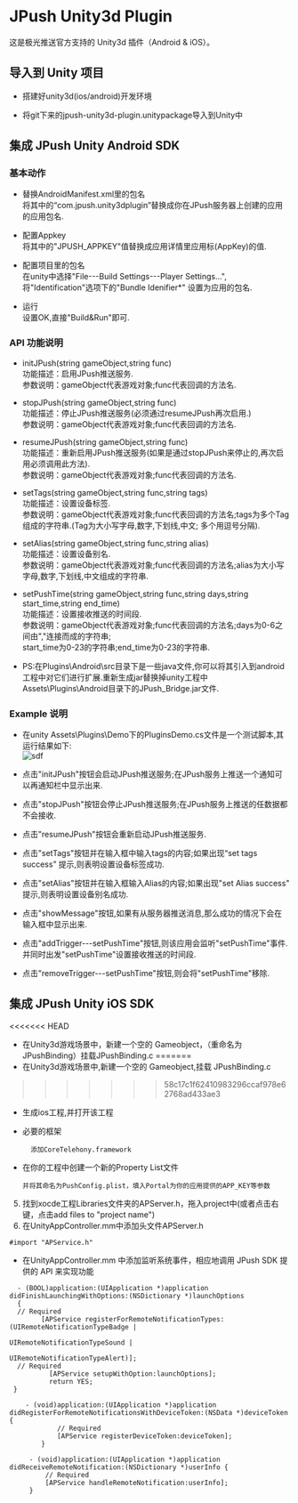 JPush Unity3d Plugin
====================

这是极光推送官方支持的 Unity3d 插件（Android &amp; iOS）。

## 导入到 Unity 项目

* 搭建好unity3d(ios/android)开发环境

* 将git下来的jpush-unity3d-plugin.unitypackage导入到Unity中

## 集成 JPush Unity Android SDK

### 基本动作

* 替换AndroidManifest.xml里的包名 <br>
  将其中的“com.jpush.unity3dplugin”替换成你在JPush服务器上创建的应用的应用包名.

* 配置Appkey <br>
  将其中的"JPUSH_APPKEY"值替换成应用详情里应用标(AppKey)的值.

* 配置项目里的包名 <br>
  在unity中选择"File---Build Settings---Player Settings...",将"Identification"选项下的"Bundle Idenifier*" 设置为应用的包名.

* 运行<br>
  设置OK,直接"Build&Run"即可.


### API 功能说明

* initJPush(string gameObject,string func) <br> 
  功能描述：启用JPush推送服务. <br>
  参数说明：gameObject代表游戏对象;func代表回调的方法名.
  
* stopJPush(string gameObject,string func) <br> 
  功能描述：停止JPush推送服务(必须通过resumeJPush再次启用.)<br>
  参数说明：gameObject代表游戏对象;func代表回调的方法名.

* resumeJPush(string gameObject,string func) <br> 
  功能描述：重新启用JPush推送服务(如果是通过stopJPush来停止的,再次启用必须调用此方法).<br>
  参数说明：gameObject代表游戏对象;func代表回调的方法名.

* setTags(string gameObject,string func,string tags) <br> 
  功能描述：设置设备标签.<br>
  参数说明：gameObject代表游戏对象;func代表回调的方法名;tags为多个Tag组成的字符串.(Tag为大小写字母,数字,下划线,中文; 多个用逗号分隔).

* setAlias(string gameObject,string func,string alias) <br> 
  功能描述：设置设备别名.<br>
  参数说明：gameObject代表游戏对象;func代表回调的方法名;alias为大小写字母,数字,下划线,中文组成的字符串.

* setPushTime(string gameObject,string func,string days,string start_time,string end_time) <br> 
  功能描述：设置接收推送的时间段.<br>
  参数说明：gameObject代表游戏对象;func代表回调的方法名;days为0-6之间由","连接而成的字符串;<br>
start_time为0-23的字符串;end_time为0-23的字符串.

* PS:在Plugins\Android\src目录下是一些java文件,你可以将其引入到android工程中对它们进行扩展.重新生成jar替换掉unity工程中
Assets\Plugins\Android目录下的JPush_Bridge.jar文件.


### Example 说明

* 在unity Assets\Plugins\Demo下的PluginsDemo.cs文件是一个测试脚本,其运行结果如下:<br>
  ![sdf](https://cloud.githubusercontent.com/assets/2249048/2829091/aa181b06-cf9e-11e3-91b5-f7bd83f1647d.png)

* 点击"initJPush"按钮会启动JPush推送服务;在JPush服务上推送一个通知可以再通知栏中显示出来.

* 点击"stopJPush"按钮会停止JPush推送服务;在JPush服务上推送的任数据都不会接收.

* 点击"resumeJPush"按钮会重新启动JPush推送服务.

* 点击"setTags"按钮并在输入框中输入tags的内容;如果出现“set tags success” 提示,则表明设置设备标签成功.

* 点击"setAlias"按钮并在输入框输入Alias的内容;如果出现"set Alias success" 提示,则表明设置设备别名成功.

* 点击"showMessage"按钮,如果有从服务器推送消息,那么成功的情况下会在输入框中显示出来.

* 点击"addTrigger---setPushTime"按钮,则该应用会监听"setPushTime"事件.并同时出发"setPushTime"设置接收推送的时间段.

* 点击"removeTrigger---setPushTime"按钮,则会将"setPushTime"移除.


## 集成 JPush Unity iOS SDK

<<<<<<< HEAD
* 在Unity3d游戏场景中，新建一个空的 Gameobject，（重命名为JPushBinding）挂载JPushBinding.c
=======
* 在Unity3d游戏场景中,新建一个空的 Gameobject,挂载 JPushBinding.c
>>>>>>> 58c17c1f62410983296ccaf978e62768ad433ae3

* 生成ios工程,并打开该工程

* 必要的框架

  ```
    添加CoreTelehony.framework
  ```
  
* 在你的工程中创建一个新的Property List文件

  ```
  并将其命名为PushConfig.plist，填入Portal为你的应用提供的APP_KEY等参数
  ```
  
5. 找到xocde工程Libraries文件夹的APServer.h，拖入project中(或者点击右键，点击add files to "project name")
6. 在UnityAppController.mm中添加头文件APServer.h

```
#import "APService.h"
```

* 在UnityAppController.mm 中添加监听系统事件，相应地调用 JPush SDK 提供的 API 来实现功能

```
  - (BOOL)application:(UIApplication *)application didFinishLaunchingWithOptions:(NSDictionary *)launchOptions
  {
  // Required
        [APService registerForRemoteNotificationTypes:(UIRemoteNotificationTypeBadge |
                                                   UIRemoteNotificationTypeSound |
                                                   UIRemoteNotificationTypeAlert)];
  // Required
          [APService setupWithOption:launchOptions];
          return YES;
 }
```
```
  	- (void)application:(UIApplication *)application 	didRegisterForRemoteNotificationsWithDeviceToken:(NSData *)deviceToken {
      		// Required
      		[APService registerDeviceToken:deviceToken];
  		}
```
```	
 	 - (void)application:(UIApplication *)application 	didReceiveRemoteNotification:(NSDictionary *)userInfo {
     	 // Required
     	 [APService handleRemoteNotification:userInfo];
 	 }
```
